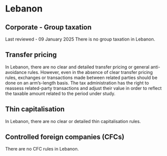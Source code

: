 # Lebanon
## Corporate - Group taxation
Last reviewed - 09 January 2025
There is no group taxation in Lebanon.
## Transfer pricing
In Lebanon, there are no clear and detailed transfer pricing or general anti-avoidance rules. However, even in the absence of clear transfer pricing rules, exchanges or transactions made between related parties should be done on an arm’s-length basis.
The tax administration has the right to reassess related-party transactions and adjust their value in order to reflect the taxable amount related to the period under study.
## Thin capitalisation
In Lebanon, there are no clear or detailed thin capitalisation rules.
## Controlled foreign companies (CFCs)
There are no CFC rules in Lebanon.
